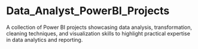 # Data_Analyst_PowerBI_Projects
A collection of Power BI projects showcasing data analysis, transformation, cleaning techniques, and visualization skills to highlight practical expertise in data analytics and reporting.
